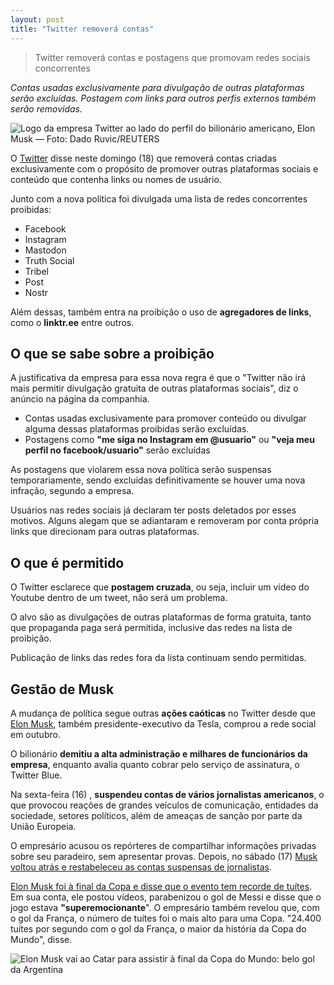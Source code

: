 ```yaml
---
layout: post
title: "Twitter removerá contas"
---
```


> Twitter removerá contas e postagens que promovam redes sociais concorrentes

*Contas usadas exclusivamente para divulgação de outras plataformas serão excluídas. Postagem com links para outros perfis externos também serão removidas.*


![Logo da empresa Twitter ao lado do perfil do bilionário americano, Elon Musk — Foto: Dado Ruvic/REUTERS](https://i1.wp.com/img.geanramos.com/twitter-m-a-musk-negotiations.jpg?resize=400,225)

O  [Twitter](#twitter)  disse neste domingo (18) que removerá contas criadas exclusivamente com o propósito de promover outras plataformas sociais e conteúdo que contenha links ou nomes de usuário.

Junto com a nova política foi divulgada uma lista de redes concorrentes proibidas:

-   Facebook
-   Instagram
-   Mastodon
-   Truth Social
-   Tribel
-   Post
-   Nostr

Além dessas, também entra na proibição o uso de  **agregadores de links**, como o **linktr.ee** entre outros.

## O que se sabe sobre a proibição

A justificativa da empresa para essa nova regra é que o  "Twitter não irá mais permitir divulgação gratuita de outras plataformas sociais", diz o anúncio na página da companhia.

-   Contas usadas exclusivamente para promover conteúdo ou divulgar alguma dessas plataformas proibidas serão excluídas.
-   Postagens como **"me siga no Instagram em @usuario"** ou **"veja meu perfil no facebook/usuario"** serão excluídas

As postagens que violarem essa nova política serão suspensas temporariamente, sendo excluídas definitivamente se houver uma nova infração, segundo a empresa.

Usuários nas redes sociais já declaram ter posts deletados por esses motivos. Alguns alegam que se adiantaram e removeram por conta própria links que direcionam para outras plataformas.

## O que é permitido

O Twitter esclarece que  **postagem cruzada**, ou seja, incluir um vídeo do Youtube dentro de um tweet, não será um problema.

O alvo são as divulgações de outras plataformas de forma gratuita, tanto que  propaganda paga será permitida, inclusive das redes na lista de proibição.

Publicação de links das redes fora da lista continuam sendo permitidas.

## Gestão de Musk

A mudança de política segue outras  **ações caóticas**  no Twitter desde que  [Elon Musk](#elon-musk), também presidente-executivo da Tesla, comprou a rede social em outubro.

O bilionário  **demitiu a alta administração e milhares de funcionários da empresa**, enquanto avalia quanto cobrar pelo serviço de assinatura, o Twitter Blue.

Na sexta-feira (16) ,  **suspendeu contas de vários jornalistas americanos**, o que provocou reações de grandes veículos de comunicação, entidades da sociedade, setores políticos, além de ameaças de sanção por parte da União Europeia.

O empresário acusou os repórteres de compartilhar informações privadas sobre seu paradeiro, sem apresentar provas. Depois, no sábado (17)  [Musk voltou atrás e restabeleceu as contas suspensas de jornalistas](#jonalistas).

[Elon Musk foi à final da Copa e disse que o evento tem recorde de tuítes](#eloncopa). Em sua conta, ele postou vídeos, parabenizou o gol de Messi e disse que o jogo estava  **"superemocionante**". O empresário também revelou que, com o gol da França, o número de tuítes foi o mais alto para uma Copa.  "24.400 tuítes por segundo com o gol da França, o maior da história da Copa do Mundo",  disse.

![Elon Musk vai ao Catar para assistir à final da Copa do Mundo: belo gol da Argentina](https://i1.wp.com/img.geanramos.com/elon-musk-vai-ao-catar.jpg?resize=400,225)
